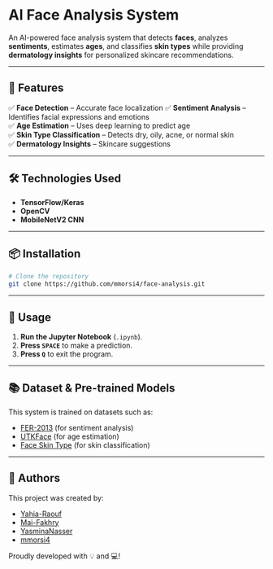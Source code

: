 # **AI Face Analysis System**

An AI-powered face analysis system that detects **faces**, analyzes **sentiments**, estimates **ages**, and classifies **skin types** while providing **dermatology insights** for personalized skincare recommendations.

---

## 🚀 Features  
✅ **Face Detection** – Accurate face localization
✅ **Sentiment Analysis** – Identifies facial expressions and emotions  
✅ **Age Estimation** – Uses deep learning to predict age  
✅ **Skin Type Classification** – Detects dry, oily, acne, or normal skin  
✅ **Dermatology Insights** – Skincare suggestions

---

## 🛠️ Technologies Used  
- **TensorFlow/Keras**
- **OpenCV**
- **MobileNetV2 CNN**

---

## 📦 Installation  
```bash
# Clone the repository
git clone https://github.com/mmorsi4/face-analysis.git
```

---

## 🚀 Usage  

1. **Run the Jupyter Notebook** (`.ipynb`).  
2. **Press `SPACE`** to make a prediction.  
3. **Press `Q`** to exit the program.  


---

## 📚 Dataset & Pre-trained Models  
This system is trained on datasets such as:
- [FER-2013](https://www.kaggle.com/datasets/msambare/fer2013) (for sentiment analysis)
- [UTKFace](https://susanqq.github.io/UTKFace/) (for age estimation)
- [Face Skin Type](https://www.kaggle.com/datasets/muttaqin1113/face-skin-type) (for skin classification)

---

## 👥 Authors 

This project was created by:  

- [Yahia-Raouf](https://github.com/Yahia-Raouf)  
- [Mai-Fakhry](https://github.com/Mai-Fakhry)  
- [YasminaNasser](https://github.com/YasminaNasser)
- [mmorsi4](https://github.com/mmorsi4)  

Proudly developed with 💡 and 💻!  
